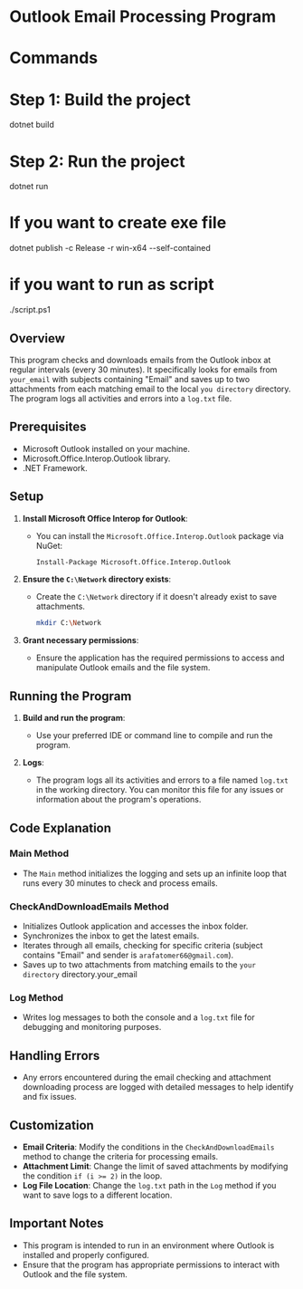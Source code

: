 # Outlook Email Processing Program

# Commands
# Step 1: Build the project
dotnet build

# Step 2: Run the project
dotnet run

# If you want to create exe file
dotnet publish -c Release -r win-x64 --self-contained

# if you want to run as script
./script.ps1

## Overview

This program checks and downloads emails from the Outlook inbox at regular intervals (every 30 minutes). It specifically looks for emails from `your_email` with subjects containing "Email" and saves up to two attachments from each matching email to the local `you directory` directory. The program logs all activities and errors into a `log.txt` file.

## Prerequisites

- Microsoft Outlook installed on your machine.
- Microsoft.Office.Interop.Outlook library.
- .NET Framework.

## Setup

1. **Install Microsoft Office Interop for Outlook**:
   - You can install the `Microsoft.Office.Interop.Outlook` package via NuGet:
     ```sh
     Install-Package Microsoft.Office.Interop.Outlook
     ```

2. **Ensure the `C:\Network` directory exists**:
   - Create the `C:\Network` directory if it doesn't already exist to save attachments.
     ```sh
     mkdir C:\Network
     ```

3. **Grant necessary permissions**:
   - Ensure the application has the required permissions to access and manipulate Outlook emails and the file system.

## Running the Program

1. **Build and run the program**:
   - Use your preferred IDE or command line to compile and run the program.

2. **Logs**:
   - The program logs all its activities and errors to a file named `log.txt` in the working directory. You can monitor this file for any issues or information about the program's operations.

## Code Explanation

### Main Method
- The `Main` method initializes the logging and sets up an infinite loop that runs every 30 minutes to check and process emails.

### CheckAndDownloadEmails Method
- Initializes Outlook application and accesses the inbox folder.
- Synchronizes the inbox to get the latest emails.
- Iterates through all emails, checking for specific criteria (subject contains "Email" and sender is `arafatomer66@gmail.com`).
- Saves up to two attachments from matching emails to the `your directory` directory.your_email

### Log Method
- Writes log messages to both the console and a `log.txt` file for debugging and monitoring purposes.

## Handling Errors

- Any errors encountered during the email checking and attachment downloading process are logged with detailed messages to help identify and fix issues.

## Customization

- **Email Criteria**: Modify the conditions in the `CheckAndDownloadEmails` method to change the criteria for processing emails.
- **Attachment Limit**: Change the limit of saved attachments by modifying the condition `if (i >= 2)` in the loop.
- **Log File Location**: Change the `log.txt` path in the `Log` method if you want to save logs to a different location.

## Important Notes

- This program is intended to run in an environment where Outlook is installed and properly configured.
- Ensure that the program has appropriate permissions to interact with Outlook and the file system.
